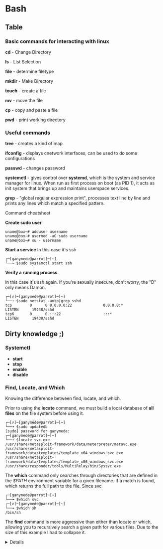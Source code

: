 # Bash

Table
-

### Basic commands for interacting with linux

**cd** - Change Directory

**ls** - List Selection

**file** - determine filetype

**mkdir** - Make Directory

**touch** - create a file

**mv** - move the file

**cp** - copy and paste a file

**pwd** - print working directory


### Useful commands

**tree** - creates a kind of map

**ifconfig** - displays cnetwork interfaces, can be used to do some configurations

**passwd** - changes password

**systemctl** - gives control over **systemd**, which is the system and service manager for linux. When run as first process on boot (as PID 1), it acts as init system that brings up and maintains userspace services.

**grep** - "global regular expression print", processes text line by line and prints any lines which match a specified pattern.
 

Command cheatsheet

**Create sudo user**
~~~
uname@box~# adduser username
uname@box~# usermod -aG sudo username
uname@box~# su - username
~~~

**Start a service**
In this case it's ssh
~~~
┌─[ganymede@parrot]─[~]
└──╼ $sudo systemctl start ssh
~~~

**Verify a running process**

In this case it's ssh again. If you're sexually insecure, don't worry, the "D" only means Damon.
~~~
┌─[✗]─[ganymede@parrot]─[~]
└──╼ $sudo netstat -antp|grep sshd
tcp        0      0 0.0.0.0:22              0.0.0.0:*               LISTEN      19438/sshd          
tcp6       0      0 :::22                   :::*                    LISTEN      19438/sshd
~~~


Dirty knowledge ;)
-

### Systemctl
 - **start** 
 - **stop**
 - **enable**
 - **disable**


### Find, Locate, and Which
Knowing the difference between find, locate, and which.


Prior to using the **locate** command, we must build a local database of **all files** on the file system before using it.
~~~
┌─[✗]─[ganymede@parrot]─[~]
└──╼ $sudo updatedb
[sudo] password for ganymede: 
┌─[ganymede@parrot]─[~]
└──╼ $locate svc.exe
/usr/share/metasploit-framework/data/meterpreter/metsvc.exe
/usr/share/metasploit-framework/data/templates/template_x64_windows_svc.exe
/usr/share/metasploit-framework/data/templates/template_x86_windows_svc.exe
/usr/share/responder/tools/MultiRelay/bin/Syssvc.exe
~~~

The **which** command only searches through directories that are defined in the *$PATH* environment variable for a  given filename. If a  match is found, which returns the full path to the file. Since svc 

~~~
┌─[ganymede@parrot]─[~]
└──╼ $which svc
┌─[✗]─[ganymede@parrot]─[~]
└──╼ $which sh
/bin/sh
~~~

The **find** command is more aggressive than either than locate or which, allowing you to recursively search a given path for various files. 
Due to the size of this example I had to collapse it.


<details><summary>Details</summary><p>
   
~~~
┌─[✗]─[ganymede@parrot]─[~]
└──╼ $sudo find / -name svc*
/usr/include/rpc/svc_auth.h
/usr/include/rpc/svc.h
/usr/lib/python2.7/dist-packages/samba/dcerpc/svcctl.x86_64-linux-gnu.so
/usr/lib/python2.7/dist-packages/volatility/plugins/malware/svcscan.py
/usr/lib/x86_64-linux-gnu/wine/svchost.exe.so
/usr/lib/x86_64-linux-gnu/wine/fakedlls/svchost.exe
/usr/bin/svcrack
/usr/bin/svcrash
/usr/share/bash-completion/completions/svcadm
/usr/share/regripper/plugins/svcdll.pl
/usr/share/regripper/plugins/svc.pl
/usr/share/regripper/plugins/svchost.pl
/usr/share/regripper/plugins/svc_plus.pl
/usr/share/regripper/plugins/svc2.pl
/usr/share/metasploit-framework/lib/rex/proto/dcerpc/svcctl.rb
/usr/share/metasploit-framework/lib/rex/proto/dcerpc/svcctl
/usr/share/man/man3/svcerr_auth.3.gz
/usr/share/man/man3/svc_freeargs.3.gz
/usr/share/man/man3/svcfd_create.3.gz
/usr/share/man/man3/svc_sendreply.3.gz
/usr/share/man/man3/svc_getreqset.3.gz
/usr/share/man/man3/svc_getargs.3.gz
/usr/share/man/man3/svcerr_progvers.3.gz
/usr/share/man/man3/svcerr_noprog.3.gz
/usr/share/man/man3/svctcp_create.3.gz
/usr/share/man/man3/svc_getcaller.3.gz
/usr/share/man/man3/svcerr_systemerr.3.gz
/usr/share/man/man3/svcerr_decode.3.gz
/usr/share/man/man3/svcerr_weakauth.3.gz
/usr/share/man/man3/svcerr_noproc.3.gz
/usr/share/man/man3/svcudp_create.3.gz
/usr/share/man/man3/svc_unregister.3.gz
/usr/share/man/man3/svc_register.3.gz
/usr/share/man/man3/svc_run.3.gz
/usr/share/man/man3/svc_getreq.3.gz
/usr/share/man/man3/svcudp_bufcreate.3.gz
/usr/share/man/man3/svc_destroy.3.gz
/usr/share/man/man3/svcraw_create.3.gz
/usr/src/linux-headers-4.14.0-parrot13-common/include/linux/sunrpc/svc_xprt.h
/usr/src/linux-headers-4.14.0-parrot13-common/include/linux/sunrpc/svc.h
/usr/src/linux-headers-4.14.0-parrot13-common/include/linux/sunrpc/svcauth.h
/usr/src/linux-headers-4.14.0-parrot13-common/include/linux/sunrpc/svc_rdma.h
/usr/src/linux-headers-4.14.0-parrot13-common/include/linux/sunrpc/svcauth_gss.h
/usr/src/linux-headers-4.14.0-parrot13-common/include/linux/sunrpc/svcsock.h
~~~
</p></details>
